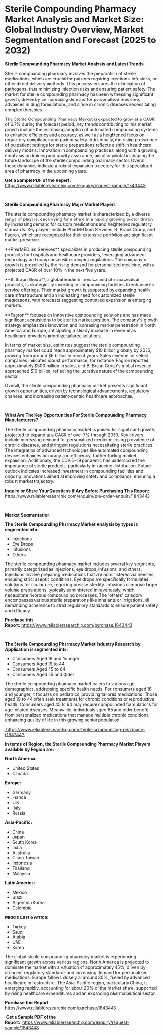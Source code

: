 <p><h1>Sterile Compounding Pharmacy Market Analysis and Market Size: Global Industry Overview, Market Segmentation and Forecast (2025 to 2032)</h1></p><p><strong>Sterile Compounding Pharmacy Market Analysis and Latest Trends</strong></p>
<p><p>Sterile compounding pharmacy involves the preparation of sterile medications, which are crucial for patients requiring injections, infusions, or other direct delivery methods. This process ensures the elimination of pathogens, thus minimizing infection risks and ensuring patient safety. The market for sterile compounding pharmacy has been witnessing significant growth, driven by an increasing demand for personalized medicine, advances in drug formulations, and a rise in chronic diseases necessitating complex therapies.</p><p>The Sterile Compounding Pharmacy Market is expected to grow at a CAGR of 6.7% during the forecast period. Key trends contributing to this market growth include the increasing adoption of automated compounding systems to enhance efficiency and accuracy, as well as a heightened focus on regulatory compliance and patient safety. Additionally, the rising prevalence of outpatient settings for sterile preparations reflects a shift in healthcare delivery models. Innovation in compounding practices, along with a growing emphasis on training and quality assurance, are also pivotal in shaping the future landscape of the sterile compounding pharmacy sector. Overall, these dynamics indicate a robust expansion trajectory for this specialized area of pharmacy in the upcoming years.</p></p>
<p><strong>Get a Sample PDF of the Report:&nbsp;</strong> <a href="https://www.reliableresearchiq.com/enquiry/request-sample/1843443?utm_campaign=2890&utm_medium=2&utm_source=Github&utm_content=ia&utm_term=19042025&utm_id=sterile-compounding-pharmacy">https://www.reliableresearchiq.com/enquiry/request-sample/1843443</a></p>
<p>&nbsp;</p>
<p><strong>Sterile Compounding Pharmacy Major Market Players</strong></p>
<p><p>The sterile compounding pharmacy market is characterized by a diverse range of players, each vying for a share in a rapidly growing sector driven by increasing demand for custom medications and heightened regulatory standards. Key players include PharMEDium Services, B. Braun Group, and Fagron, which are recognized for their extensive portfolios and significant market presence.</p><p>**PharMEDium Services** specializes in producing sterile compounding products for hospitals and healthcare providers, leveraging advanced technology and compliance with stringent regulations. The company's growth is propelled by the rising demand for personalized medicine, with a projected CAGR of over 10% in the next five years.</p><p>**B. Braun Group**, a global leader in medical and pharmaceutical products, is strategically investing in compounding facilities to enhance its service offerings. Their market growth is supported by expanding health care infrastructure and an increasing need for customized sterile medications, with forecasts suggesting continued expansion in emerging markets.</p><p>**Fagron** focuses on innovative compounding solutions and has made significant acquisitions to bolster its market position. The company's growth strategy emphasizes innovation and increasing market penetration in North America and Europe, anticipating a steady increase in revenue as healthcare providers prioritize tailored solutions.</p><p>In terms of market size, estimates suggest the sterile compounding pharmacy market could reach approximately $10 billion globally by 2025, growing from around $6 billion in recent years. Sales revenue for select companies indicates robust performance; for instance, Fagron reported approximately $500 million in sales, and B. Braun Group's global revenue approached $10 billion, reflecting the lucrative nature of the compounding sector.</p><p>Overall, the sterile compounding pharmacy market presents significant growth opportunities, driven by technological advancements, regulatory changes, and increasing patient-centric healthcare approaches.</p></p>
<p>&nbsp;</p>
<p><strong>What Are The Key Opportunities For Sterile Compounding Pharmacy Manufacturers?</strong></p>
<p><p>The sterile compounding pharmacy market is poised for significant growth, projected to expand at a CAGR of over 7% through 2030. Key drivers include increasing demand for personalized medicine, rising prevalence of chronic diseases, and stringent regulations necessitating sterile practices. The integration of advanced technologies like automated compounding devices enhances accuracy and efficiency, further fueling market expansion. Additionally, the COVID-19 pandemic has underscored the importance of sterile products, particularly in vaccine distribution. Future outlook indicates increased investment in compounding facilities and ongoing innovations aimed at improving safety and compliance, ensuring a robust market trajectory.</p></p>
<p><strong>Inquire or Share Your Questions If Any Before Purchasing This Report:</strong> <a href="https://www.reliableresearchiq.com/enquiry/pre-order-enquiry/1843443?utm_campaign=2890&utm_medium=2&utm_source=Github&utm_content=ia&utm_term=19042025&utm_id=sterile-compounding-pharmacy">https://www.reliableresearchiq.com/enquiry/pre-order-enquiry/1843443</a></p>
<p>&nbsp;</p>
<p><strong>Market Segmentation</strong></p>
<p><strong>The Sterile Compounding Pharmacy Market Analysis by types is segmented into:</strong></p>
<p><ul><li>Injections</li><li>Eye Drops</li><li>Infusions</li><li>Others</li></ul></p>
<p><p>The sterile compounding pharmacy market includes several key segments, primarily categorized as injections, eye drops, infusions, and others. Injections involve preparing medications that are administered via needles, ensuring strict aseptic conditions. Eye drops are specifically formulated solutions for ocular use, requiring precise sterility. Infusions comprise larger volume preparations, typically administered intravenously, which necessitate rigorous compounding processes. The 'others' category encompasses various sterile preparations like inhalants or irrigations, all demanding adherence to strict regulatory standards to ensure patient safety and efficacy.</p></p>
<p><strong>Purchase this Report:&nbsp;</strong><a href="https://www.reliableresearchiq.com/purchase/1843443?utm_campaign=2890&utm_medium=2&utm_source=Github&utm_content=ia&utm_term=19042025&utm_id=sterile-compounding-pharmacy">https://www.reliableresearchiq.com/purchase/1843443</a></p>
<p>&nbsp;</p>
<p><strong>The Sterile Compounding Pharmacy Market Industry Research by Application is segmented into:</strong></p>
<p><ul><li>Consumers Aged 18 and Younger</li><li>Consumers Aged 19 to 44</li><li>Consumers Aged 45 to 64</li><li>Consumers Aged 65 and Older</li></ul></p>
<p><p>The sterile compounding pharmacy market caters to various age demographics, addressing specific health needs. For consumers aged 18 and younger, it focuses on pediatrics, providing tailored medications. Those aged 19 to 44 often seek treatments for chronic conditions or reproductive health. Consumers aged 45 to 64 may require compounded formulations for age-related diseases. Meanwhile, individuals aged 65 and older benefit from personalized medications that manage multiple chronic conditions, enhancing quality of life in this growing senior population.</p></p>
<p><a href="https://www.reliableresearchiq.com/sterile-compounding-pharmacy-r1843443?utm_campaign=2890&utm_medium=2&utm_source=Github&utm_content=ia&utm_term=19042025&utm_id=sterile-compounding-pharmacy">&nbsp;https://www.reliableresearchiq.com/sterile-compounding-pharmacy-r1843443</a></p>
<p><strong>In terms of Region, the Sterile Compounding Pharmacy Market Players available by Region are:</strong></p>
<p>
    <p> <strong> North America: </strong>
        <ul>
            <li>United States</li>
            <li>Canada</li>
        </ul>
        </p> 
    <p> <strong> Europe: </strong>
        <ul>
            <li>Germany</li>
            <li>France</li>
            <li>U.K.</li>
            <li>Italy</li>
            <li>Russia</li>
        </ul>
        </p> 
    <p> <strong> Asia-Pacific: </strong>
        <ul>
            <li>China</li>
            <li>Japan</li>
            <li>South Korea</li>
            <li>India</li>
            <li>Australia</li>
            <li>China Taiwan</li>
            <li>Indonesia</li>
            <li>Thailand</li>
            <li>Malaysia</li>
        </ul>
        </p> 
    <p> <strong> Latin America: </strong>
        <ul>
            <li>Mexico</li>
            <li>Brazil</li>
            <li>Argentina Korea</li>
            <li>Colombia</li>
        </ul>
        </p> 
    <p> <strong> Middle East & Africa: </strong>
        <ul>
            <li>Turkey</li>
            <li>Saudi</li>
            <li>Arabia</li>
            <li>UAE</li>
            <li>Korea</li>
        </ul>
    </p>
    </p>
<p><p>The global sterile compounding pharmacy market is experiencing significant growth across various regions. North America is projected to dominate the market with a valuation of approximately 45%, driven by stringent regulatory standards and increasing demand for personalized medications. Europe follows closely at around 30%, fueled by advanced healthcare infrastructure. The Asia-Pacific region, particularly China, is emerging rapidly, accounting for about 20% of the market share, supported by rising healthcare expenditures and an expanding pharmaceutical sector.</p></p>
<p><strong>Purchase this Report: </strong><a href="https://www.reliableresearchiq.com/purchase/1843443?utm_campaign=2890&utm_medium=2&utm_source=Github&utm_content=ia&utm_term=19042025&utm_id=sterile-compounding-pharmacy">https://www.reliableresearchiq.com/purchase/1843443</a></p>
<p>&nbsp;<strong>Get a Sample PDF of the Report:&nbsp;&nbsp;</strong><a href="https://www.reliableresearchiq.com/enquiry/request-sample/1843443?utm_campaign=2890&utm_medium=2&utm_source=Github&utm_content=ia&utm_term=19042025&utm_id=sterile-compounding-pharmacy">https://www.reliableresearchiq.com/enquiry/request-sample/1843443</a></p>
<p><strong></strong></p>
<p><p></p><p></p><p></p></p>